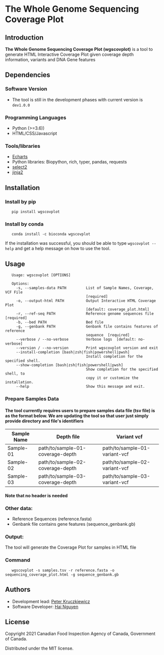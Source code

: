 # The Whole Genome Sequencing Coverage Plot

## Introduction

**The Whole Genome Sequencing Coverage Plot (wgscovplot)** is a tool to generate HTML Interactive Coverage Plot given coverage depth information, variants and DNA Gene features

## Dependencies

### Software Version

- The tool is still in the development phases with current version is ```dev1.0.0```

### Programming Languages

- Python (>=3.6))
- HTML/CSS/Javascript

### Tools/libraries

- [Echarts]
- Python libraries: Biopython, rich, typer, pandas, requests
- [select2]
- [jinja2]

## Installation

### Install by pip

```
   pip install wgscovplot
```

### Install by conda

```
   conda install -c bioconda wgscovplot
```

If the installation was successful, you should be able to type `wgscovplot --help` and get a help message on how to use the tool.


## Usage

```
   Usage: wgscovplot [OPTIONS]
   
   Options:
     -s, --samples-data PATH         List of Sample Names, Coverage, VCF File
                                     [required]
     -o, --output-html PATH          Output Interactive HTML Coverage Plot
                                     [default: coverage_plot.html]
     -r, --ref-seq PATH              Reference genome sequences file  [required]
     -b, --bed PATH                  Bed file
     -g, --genbank PATH              Genbank file contains features of reference
                                     sequence  [required]
     --verbose / --no-verbose        Verbose logs  [default: no-verbose]
     --version / --no-version        Print wgscovplot version and exit
     --install-completion [bash|zsh|fish|powershell|pwsh]
                                     Install completion for the specified shell.
     --show-completion [bash|zsh|fish|powershell|pwsh]
                                     Show completion for the specified shell, to
                                     copy it or customize the installation.
     --help                          Show this message and exit.
```

### Prepare Samples Data

#### The tool currently requires users to prepare samples data file (tsv file) is as the format below. We are updating the tool so that user just simply provide directory and file's identifiers

| Sample Name | Depth file                              | Variant vcf  
|-------------|-----------------------------------------|-------------------------------|
| Sample-01	  | path/to/sample-01-coverage-depth        | path/to/sample-01-variant-vcf | 
| Sample-02	  | path/to/sample-02-coverage-depth        | path/to/sample-02-variant-vcf | 
| Sample-03	  | path/to/sample-03-coverage-depth        | path/to/sample-03-variant-vcf |

#### Note that no header is needed

### Other data:

- Reference Sequences (reference.fasta)
- Genbank file contains gene features (sequence_genbank.gb)

### Output:

The tool will generate the Coverage Plot for samples in HTML file

### Command

```
   wgscovplot -s samples.tsv -r reference.fasta -o sequencing_coverage_plot.html -g sequence_genbank.gb
```

## Authors

* Development lead: [Peter Kruczkiewicz]
* Software Developer: [Hai Nguyen]

## License

Copyright 2021 Canadian Food Inspection Agency of Canada, Government of Canada.

Distributed under the MIT license.

<!-- TODO nf-core: Add bibliography of tools and data used in your pipeline -->


[Peter Kruczkiewicz]: https://github.com/peterk87/
[Hai Nguyen]: https://github.com/nhhaidee/
[Echarts]: https://echarts.apache.org/en/index.html
[select2]: https://select2.org/
[jinja2]: https://jinja.palletsprojects.com/en/3.0.x/
